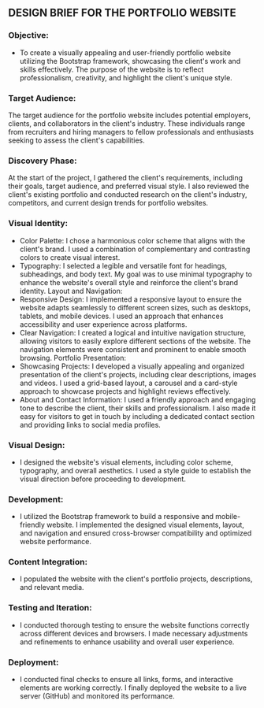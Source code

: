 ## DESIGN BRIEF FOR THE PORTFOLIO WEBSITE

### Objective:

* To create a visually appealing and user-friendly portfolio website utilizing the Bootstrap framework, showcasing the client's work and skills effectively. The purpose of the website is to reflect professionalism, creativity, and highlight the client's unique style.


### Target Audience:

The target audience for the portfolio website includes potential employers, clients, and collaborators in the client's industry. These individuals range from recruiters and hiring managers to fellow professionals and enthusiasts seeking to assess the client's capabilities.


### Discovery Phase:

At the start of the project, I gathered the client's requirements, including their goals, target audience, and preferred visual style. I also reviewed the client's existing portfolio and conducted research on the client's industry, competitors, and current design trends for portfolio websites.


### Visual Identity:

* Color Palette: I chose a harmonious color scheme that aligns with the client's brand. I used a combination of complementary and contrasting colors to create visual interest.
* Typography: I selected a legible and versatile font for headings, subheadings, and body text. My goal was to use minimal typography to enhance the website's overall style and reinforce the client's brand identity.
Layout and Navigation:
* Responsive Design: I implemented a responsive layout to ensure the website adapts seamlessly to different screen sizes, such as desktops, tablets, and mobile devices. I used an approach that enhances accessibility and user experience across platforms.
* Clear Navigation: I created a logical and intuitive navigation structure, allowing visitors to easily explore different sections of the website. The navigation elements were consistent and prominent to enable smooth browsing.
Portfolio Presentation:
* Showcasing Projects: I developed a visually appealing and organized presentation of the client's projects, including clear descriptions, images and videos. I used a grid-based layout, a carousel and a card-style approach to showcase projects and highlight reviews effectively.
* About and Contact Information: I used a friendly approach and engaging tone to describe the client, their skills and professionalism. I also made it easy for visitors to get in touch by including a dedicated contact section and providing links to social media profiles.


### Visual Design:

* I designed the website's visual elements, including color scheme, typography, and overall aesthetics. I used a style guide to establish the visual direction before proceeding to development.


### Development:

* I utilized the Bootstrap framework to build a responsive and mobile-friendly website.
I implemented the designed visual elements, layout, and navigation and ensured cross-browser compatibility and optimized website performance.


### Content Integration:

* I populated the website with the client's portfolio projects, descriptions, and relevant media.


### Testing and Iteration:

* I conducted thorough testing to ensure the website functions correctly across different devices and browsers. I made necessary adjustments and refinements to enhance usability and overall user experience.


### Deployment:

* I conducted final checks to ensure all links, forms, and interactive elements are working correctly. I finally deployed the website to a live server (GitHub) and monitored its performance.
